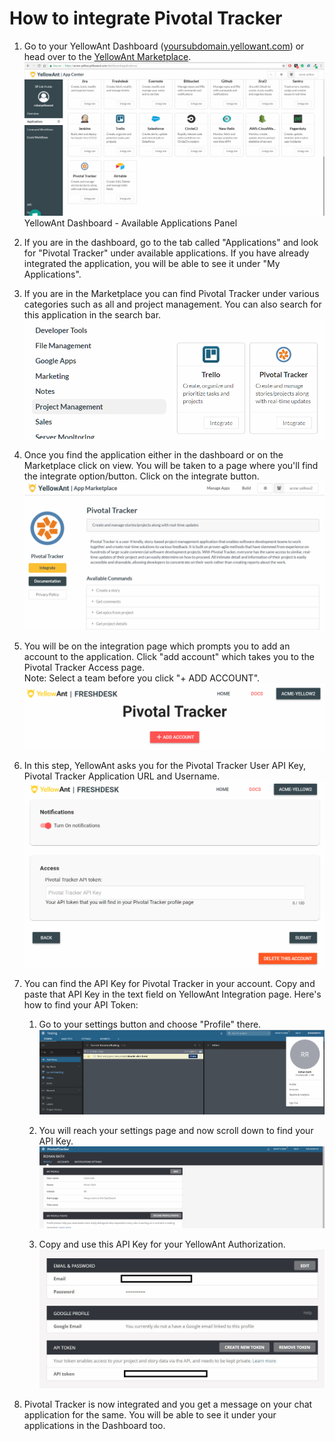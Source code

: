 # **How to integrate Pivotal Tracker**

1. Go to your YellowAnt Dashboard \([yoursubdomain.yellowant.com](/yoursubdomain.yellowant.com)\) or head over to the [YellowAnt Marketplace](https://www.yellowant.com/marketplace).  
   ![](/assets/airtable1.png)YellowAnt Dashboard - Available Applications Panel

2. If you are in the dashboard, go to the tab called "Applications" and look for "Pivotal Tracker" under available applications. If you have already integrated the application, you will be able to see it under "My Applications".

3. If you are in the Marketplace you can find Pivotal Tracker under various categories such as all and project management. You can also search for this application in the search bar.  
   ![](/assets/pivotaltracker2.png)

4. Once you find the application either in the dashboard or on the Marketplace click on view. You will be taken to a page where you'll find the integrate option/button. Click on the integrate button.  
   ![](/assets/pivotaltracker1.png)

5. You will be on the integration page which prompts you to add an account to the application. Click "add account" which takes you to the Pivotal Tracker Access page.  
   Note: Select a team before you click "+ ADD ACCOUNT".  
   ![](/assets/pivotaltracker3.png)

6. In this step, YellowAnt asks you for the Pivotal Tracker User API Key, Pivotal Tracker Application URL and Username.  
   ![](/assets/pivotaltracker4.png)

7. You can find the API Key for Pivotal Tracker in your account. Copy and paste that API Key in the text field on YellowAnt Integration page. Here's how to find your API Token:

   1. Go to your settings button and choose "Profile" there.![](/assets/pivotaltracker11.png)

   2. You will reach your settings page and now scroll down to find your API Key.![](/assets/pivotal12.png)

   3. Copy and use this API Key for your YellowAnt Authorization.![](/assets/pivotaltracker13.JPG)

8. Pivotal Tracker is now integrated and you get a message on your chat application for the same. You will be able to see it under your applications in the Dashboard too.



